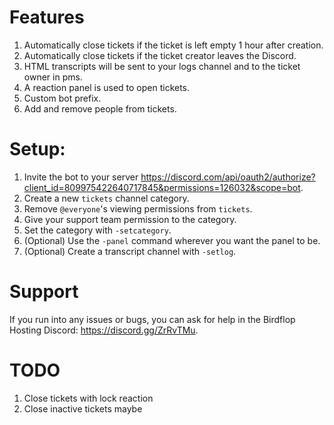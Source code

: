 # Features
1. Automatically close tickets if the ticket is left empty 1 hour after creation.
2. Automatically close tickets if the ticket creator leaves the Discord.
3. HTML transcripts will be sent to your logs channel and to the ticket owner in pms.
4. A reaction panel is used to open tickets.
5. Custom bot prefix.
6. Add and remove people from tickets.

# Setup:
1. Invite the bot to your server https://discord.com/api/oauth2/authorize?client_id=809975422640717845&permissions=126032&scope=bot.
3. Create a new `tickets` channel category.
4. Remove `@everyone`'s viewing permissions from `tickets`.
5. Give your support team permission to the category.
6. Set the category with `-setcategory`.
7. (Optional) Use the `-panel` command wherever you want the panel to be.
8. (Optional) Create a transcript channel with `-setlog`.

# Support
If you run into any issues or bugs, you can ask for help in the Birdflop Hosting Discord: https://discord.gg/ZrRvTMu.

# TODO
1. Close tickets with lock reaction
2. Close inactive tickets maybe
